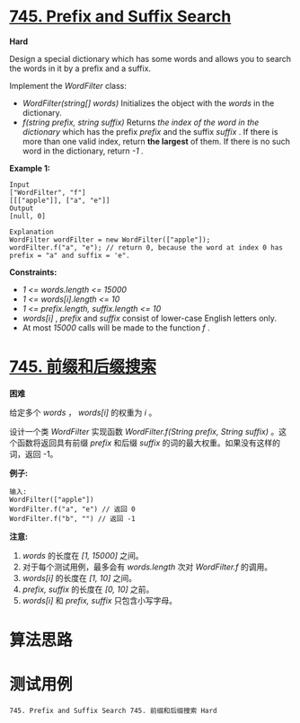 # [745. Prefix and Suffix Search][enTitle]

**Hard**

Design a special dictionary which has some words and allows you to search the words in it by a prefix and a suffix.

Implement the  *WordFilter*  class:

-  *WordFilter(string[] words)*  Initializes the object with the  *words*  in the dictionary. 
-  *f(string prefix, string suffix)*  Returns  *the index of the word in the dictionary*  which has the prefix  *prefix*  and the suffix  *suffix* . If there is more than one valid index, return **the largest**  of them. If there is no such word in the dictionary, return  *-1* .



**Example 1:** 

```
Input
["WordFilter", "f"]
[[["apple"]], ["a", "e"]]
Output
[null, 0]

Explanation
WordFilter wordFilter = new WordFilter(["apple"]);
wordFilter.f("a", "e"); // return 0, because the word at index 0 has prefix = "a" and suffix = 'e".

```



**Constraints:** 

-  *1 <= words.length <= 15000*  
-  *1 <= words[i].length <= 10*  
-  *1 <= prefix.length, suffix.length <= 10*  
-  *words[i]* ,  *prefix*  and  *suffix*  consist of lower-case English letters only. 
- At most  *15000*  calls will be made to the function  *f* .


# [745. 前缀和后缀搜索][cnTitle]

**困难**

给定多个  *words* ， *words[i]*  的权重为  *i*  。

设计一个类  *WordFilter*  实现函数 *WordFilter.f(String prefix, String suffix)* 。这个函数将返回具有前缀  *prefix*  和后缀 *suffix*  的词的最大权重。如果没有这样的词，返回 -1。

**例子:** 

```
输入:
WordFilter(["apple"])
WordFilter.f("a", "e") // 返回 0
WordFilter.f("b", "") // 返回 -1

```

**注意:** 

1.  *words* 的长度在 *[1, 15000]* 之间。 
2. 对于每个测试用例，最多会有 *words.length* 次对 *WordFilter.f* 的调用。 
3.  *words[i]* 的长度在 *[1, 10]* 之间。 
4.  *prefix, suffix* 的长度在 *[0, 10]* 之前。 
5.  *words[i]* 和 *prefix, suffix* 只包含小写字母。




# 算法思路

# 测试用例
```
745. Prefix and Suffix Search 745. 前缀和后缀搜索 Hard
```

[enTitle]: https://leetcode.com/problems/prefix-and-suffix-search/
[cnTitle]: https://leetcode-cn.com/problems/prefix-and-suffix-search/
